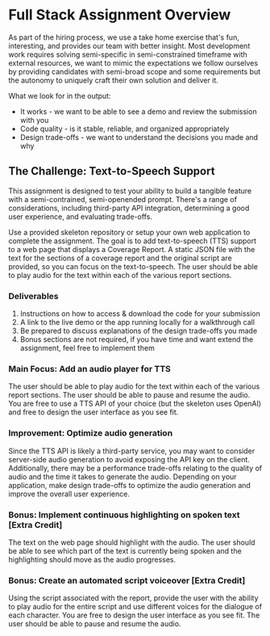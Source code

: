 # Full Stack Assignment Overview

As part of the hiring process, we use a take home exercise that's fun, interesting, and provides our team with better insight. Most development work requires solving semi-specific in semi-constrained timeframe with external resources, we want to mimic the expectations we follow ourselves by providing candidates with semi-broad scope and some requirements but the autonomy to uniquely craft their own solution and deliver it.

What we look for in the output:

- It works - we want to be able to see a demo and review the submission with you
- Code quality - is it stable, reliable, and organized appropriately
- Design trade-offs - we want to understand the decisions you made and why

## The Challenge: Text-to-Speech Support

This assignment is designed to test your ability to build a tangible feature with a semi-contrained, semi-openended prompt. There's a range of considerations, including third-party API integration, determining a good user experience, and evaluating trade-offs.

Use a provided skeleton repository or setup your own web application to complete the assignment. The goal is to add text-to-speech (TTS) support to a web page that displays a Coverage Report. A static JSON file with the text for the sections of a coverage report and the original script are provided, so you can focus on the text-to-speech. The user should be able to play audio for the text within each of the various report sections.

### Deliverables

1. Instructions on how to access & download the code for your submission
2. A link to the live demo or the app running locally for a walkthrough call
3. Be prepared to discuss explanations of the design trade-offs you made
4. Bonus sections are not required, if you have time and want extend the assignment, feel free to implement them

### **Main Focus: Add an audio player for TTS**

The user should be able to play audio for the text within each of the various report sections. The user should be able to pause and resume the audio. You are free to use a TTS API of your choice (but the skeleton uses OpenAI) and free to design the user interface as you see fit.

### **Improvement: Optimize audio generation**

Since the TTS API is likely a third-party service, you may want to consider server-side audio generation to avoid exposing the API key on the client. Additionally, there may be a performance trade-offs relating to the quality of audio and the time it takes to generate the audio. Depending on your application, make design trade-offs to optimize the audio generation and improve the overall user experience.

### **Bonus: Implement continuous highlighting on spoken text [Extra Credit]**

The text on the web page should highlight with the audio. The user should be able to see which part of the text is currently being spoken and the highlighting should move as the audio progresses.

### **Bonus: Create an automated script voiceover [Extra Credit]**

Using the script associated with the report, provide the user with the ability to play audio for the entire script and use different voices for the dialogue of each character. You are free to design the user interface as you see fit. The user should be able to pause and resume the audio.
